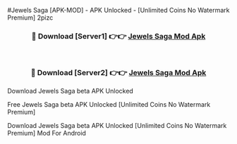 #Jewels Saga [APK-MOD] - APK Unlocked - [Unlimited Coins No Watermark Premium] 2pizc



<div align="center">

<h3>🔴 Download [Server1] 👉👉 <a href="https://momento.my/?title=Jewels_Saga">Jewels Saga Mod Apk</a></h3><br>

<h3>🔴 Download [Server2] 👉👉 <a href="https://momento.my/?title=Jewels_Saga">Jewels Saga Mod Apk</a></h3>
</div>



Download Jewels Saga beta APK Unlocked

Free Jewels Saga beta APK Unlocked [Unlimited Coins No Watermark Premium]

Download Jewels Saga beta APK Unlocked [Unlimited Coins No Watermark Premium] Mod For Android
